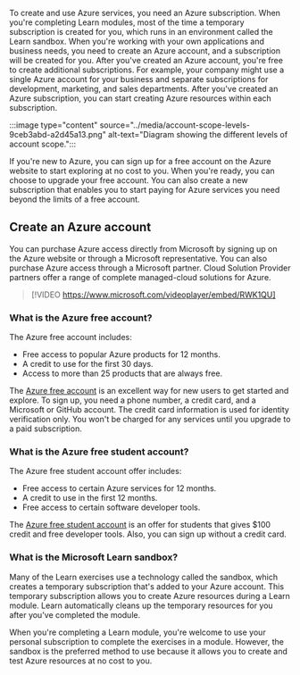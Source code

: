 To create and use Azure services, you need an Azure subscription. When you're completing Learn modules, most of the time a temporary subscription is created for you, which runs in an environment called the Learn sandbox. When you're working with your own applications and business needs, you need to create an Azure account, and a subscription will be created for you. After you've created an Azure account, you're free to create additional subscriptions. For example, your company might use a single Azure account for your business and separate subscriptions for development, marketing, and sales departments. After you've created an Azure subscription, you can start creating Azure resources within each subscription.

:::image type="content" source="../media/account-scope-levels-9ceb3abd-a2d45a13.png" alt-text="Diagram showing the different levels of account scope.":::


If you're new to Azure, you can sign up for a free account on the Azure website to start exploring at no cost to you. When you're ready, you can choose to upgrade your free account. You can also create a new subscription that enables you to start paying for Azure services you need beyond the limits of a free account.

## Create an Azure account

You can purchase Azure access directly from Microsoft by signing up on the Azure website or through a Microsoft representative. You can also purchase Azure access through a Microsoft partner. Cloud Solution Provider partners offer a range of complete managed-cloud solutions for Azure.

> [!VIDEO https://www.microsoft.com/videoplayer/embed/RWK1QU]

### What is the Azure free account?

The Azure free account includes:

 -  Free access to popular Azure products for 12 months.
 -  A credit to use for the first 30 days.
 -  Access to more than 25 products that are always free.

The [Azure free account](https://azure.microsoft.com/free?azure-portal=true) is an excellent way for new users to get started and explore. To sign up, you need a phone number, a credit card, and a Microsoft or GitHub account. The credit card information is used for identity verification only. You won't be charged for any services until you upgrade to a paid subscription.

### What is the Azure free student account?

The Azure free student account offer includes:

 -  Free access to certain Azure services for 12 months.
 -  A credit to use in the first 12 months.
 -  Free access to certain software developer tools.

The [Azure free student account](https://azure.microsoft.com/free/students/?azure-portal=true) is an offer for students that gives $100 credit and free developer tools. Also, you can sign up without a credit card.

### What is the Microsoft Learn sandbox?

Many of the Learn exercises use a technology called the sandbox, which creates a temporary subscription that's added to your Azure account. This temporary subscription allows you to create Azure resources during a Learn module. Learn automatically cleans up the temporary resources for you after you've completed the module.

When you're completing a Learn module, you're welcome to use your personal subscription to complete the exercises in a module. However, the sandbox is the preferred method to use because it allows you to create and test Azure resources at no cost to you.
